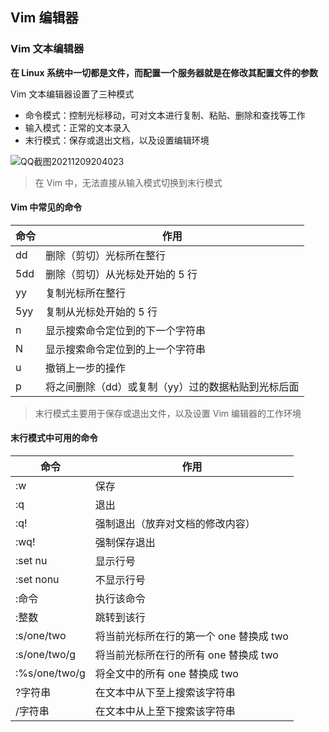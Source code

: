 ## Vim 编辑器

### Vim 文本编辑器

**在 Linux 系统中一切都是文件，而配置一个服务器就是在修改其配置文件的参数**

Vim 文本编辑器设置了三种模式

* 命令模式：控制光标移动，可对文本进行复制、粘贴、删除和查找等工作
* 输入模式：正常的文本录入
* 末行模式：保存或退出文档，以及设置编辑环境

![QQ截图20211209204023](C:\Users\91208\Desktop\QQ截图20211209204023.png)

> 在 Vim 中，无法直接从输入模式切换到末行模式

#### Vim 中常见的命令

| 命令 | 作用                                               |
| ---- | -------------------------------------------------- |
| dd   | 删除（剪切）光标所在整行                           |
| 5dd  | 删除（剪切）从光标处开始的 5 行                    |
| yy   | 复制光标所在整行                                   |
| 5yy  | 复制从光标处开始的 5 行                            |
| n    | 显示搜索命令定位到的下一个字符串                   |
| N    | 显示搜索命令定位到的上一个字符串                   |
| u    | 撤销上一步的操作                                   |
| p    | 将之间删除（dd）或复制（yy）过的数据粘贴到光标后面 |

> 末行模式主要用于保存或退出文件，以及设置 Vim 编辑器的工作环境

#### 末行模式中可用的命令

| 命令          | 作用                                    |
| ------------- | --------------------------------------- |
| :w            | 保存                                    |
| :q            | 退出                                    |
| :q!           | 强制退出（放弃对文档的修改内容）        |
| :wq!          | 强制保存退出                            |
| :set nu       | 显示行号                                |
| :set nonu     | 不显示行号                              |
| :命令         | 执行该命令                              |
| :整数         | 跳转到该行                              |
| :s/one/two    | 将当前光标所在行的第一个 one 替换成 two |
| :s/one/two/g  | 将当前光标所在行的所有 one 替换成 two   |
| :%s/one/two/g | 将全文中的所有 one 替换成 two           |
| ?字符串       | 在文本中从下至上搜索该字符串            |
| /字符串       | 在文本中从上至下搜索该字符串            |

